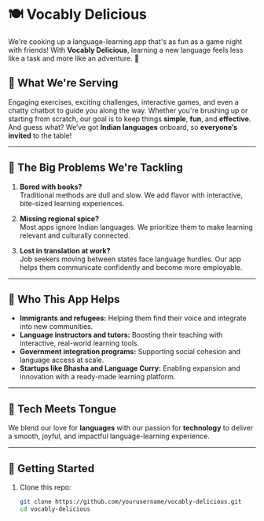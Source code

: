 # 🍽️ Vocably Delicious

We're cooking up a language-learning app that's as fun as a game night with friends! With **Vocably Delicious**, learning a new language feels less like a task and more like an adventure. 🎉

## 🌟 What We're Serving

Engaging exercises, exciting challenges, interactive games, and even a chatty chatbot to guide you along the way. Whether you're brushing up or starting from scratch, our goal is to keep things **simple**, **fun**, and **effective**. And guess what? We’ve got **Indian languages** onboard, so **everyone’s invited** to the table!

---

## 🚩 The Big Problems We're Tackling

1. **Bored with books?**  
   Traditional methods are dull and slow. We add flavor with interactive, bite-sized learning experiences.

2. **Missing regional spice?**  
   Most apps ignore Indian languages. We prioritize them to make learning relevant and culturally connected.

3. **Lost in translation at work?**  
   Job seekers moving between states face language hurdles. Our app helps them communicate confidently and become more employable.

---

## 👥 Who This App Helps

- **Immigrants and refugees:** Helping them find their voice and integrate into new communities.
- **Language instructors and tutors:** Boosting their teaching with interactive, real-world learning tools.
- **Government integration programs:** Supporting social cohesion and language access at scale.
- **Startups like Bhasha and Language Curry:** Enabling expansion and innovation with a ready-made learning platform.

---

## 🧠 Tech Meets Tongue

We blend our love for **languages** with our passion for **technology** to deliver a smooth, joyful, and impactful language-learning experience.

---

## 🚀 Getting Started

1. Clone this repo:
   ```bash
   git clone https://github.com/yourusername/vocably-delicious.git
   cd vocably-delicious
